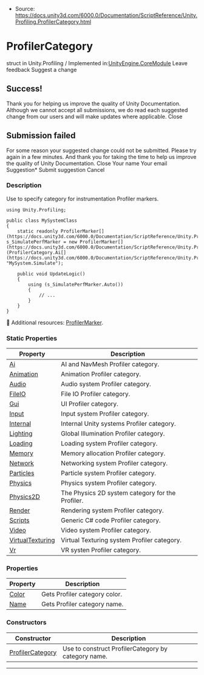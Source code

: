 * Source: https://docs.unity3d.com/6000.0/Documentation/ScriptReference/Unity.Profiling.ProfilerCategory.html

# ProfilerCategory
struct in Unity.Profiling
/
Implemented in:[UnityEngine.CoreModule](https://docs.unity3d.com/6000.0/Documentation/ScriptReference/UnityEngine.CoreModule.html)
Leave feedback
Suggest a change
## Success!
Thank you for helping us improve the quality of Unity Documentation. Although we cannot accept all submissions, we do read each suggested change from our users and will make updates where applicable.
Close
## Submission failed
For some reason your suggested change could not be submitted. Please <a>try again</a> in a few minutes. And thank you for taking the time to help us improve the quality of Unity Documentation.
Close
Your name Your email Suggestion* Submit suggestion
Cancel
### Description
Use to specify category for instrumentation Profiler markers.
```
using Unity.Profiling;  
  
public class MySystemClass
{
    static readonly ProfilerMarker[](https://docs.unity3d.com/6000.0/Documentation/ScriptReference/Unity.Profiling.ProfilerMarker.html) s_SimulatePerfMarker = new ProfilerMarker[](https://docs.unity3d.com/6000.0/Documentation/ScriptReference/Unity.Profiling.ProfilerMarker.html)(ProfilerCategory.Ai[](https://docs.unity3d.com/6000.0/Documentation/ScriptReference/Unity.Profiling.ProfilerCategory.Ai.html), "MySystem.Simulate");  
  
    public void UpdateLogic()
    {
        using (s_SimulatePerfMarker.Auto())
        {
            // ...
        }
    }
}

```

Additional resources: [ProfilerMarker](https://docs.unity3d.com/6000.0/Documentation/ScriptReference/Unity.Profiling.ProfilerMarker.html).
### Static Properties
Property | Description  
---|---  
[Ai](https://docs.unity3d.com/6000.0/Documentation/ScriptReference/Unity.Profiling.ProfilerCategory.Ai.html) | AI and NavMesh Profiler category.  
[Animation](https://docs.unity3d.com/6000.0/Documentation/ScriptReference/Unity.Profiling.ProfilerCategory.Animation.html) | Animation Profiler category.  
[Audio](https://docs.unity3d.com/6000.0/Documentation/ScriptReference/Unity.Profiling.ProfilerCategory.Audio.html) | Audio system Profiler category.  
[FileIO](https://docs.unity3d.com/6000.0/Documentation/ScriptReference/Unity.Profiling.ProfilerCategory.FileIO.html) | File IO Profiler category.  
[Gui](https://docs.unity3d.com/6000.0/Documentation/ScriptReference/Unity.Profiling.ProfilerCategory.Gui.html) | UI Profiler category.  
[Input](https://docs.unity3d.com/6000.0/Documentation/ScriptReference/Unity.Profiling.ProfilerCategory.Input.html) | Input system Profiler category.  
[Internal](https://docs.unity3d.com/6000.0/Documentation/ScriptReference/Unity.Profiling.ProfilerCategory.Internal.html) | Internal Unity systems Profiler category.  
[Lighting](https://docs.unity3d.com/6000.0/Documentation/ScriptReference/Unity.Profiling.ProfilerCategory.Lighting.html) | Global Illumination Profiler category.  
[Loading](https://docs.unity3d.com/6000.0/Documentation/ScriptReference/Unity.Profiling.ProfilerCategory.Loading.html) | Loading system Profiler category.  
[Memory](https://docs.unity3d.com/6000.0/Documentation/ScriptReference/Unity.Profiling.ProfilerCategory.Memory.html) | Memory allocation Profiler category.  
[Network](https://docs.unity3d.com/6000.0/Documentation/ScriptReference/Unity.Profiling.ProfilerCategory.Network.html) | Networking system Profiler category.  
[Particles](https://docs.unity3d.com/6000.0/Documentation/ScriptReference/Unity.Profiling.ProfilerCategory.Particles.html) | Particle system Profiler category.  
[Physics](https://docs.unity3d.com/6000.0/Documentation/ScriptReference/Unity.Profiling.ProfilerCategory.Physics.html) | Physics system Profiler category.  
[Physics2D](https://docs.unity3d.com/6000.0/Documentation/ScriptReference/Unity.Profiling.ProfilerCategory.Physics2D.html) | The Physics 2D system category for the Profiler.  
[Render](https://docs.unity3d.com/6000.0/Documentation/ScriptReference/Unity.Profiling.ProfilerCategory.Render.html) | Rendering system Profiler category.  
[Scripts](https://docs.unity3d.com/6000.0/Documentation/ScriptReference/Unity.Profiling.ProfilerCategory.Scripts.html) | Generic C# code Profiler category.  
[Video](https://docs.unity3d.com/6000.0/Documentation/ScriptReference/Unity.Profiling.ProfilerCategory.Video.html) | Video system Profiler category.  
[VirtualTexturing](https://docs.unity3d.com/6000.0/Documentation/ScriptReference/Unity.Profiling.ProfilerCategory.VirtualTexturing.html) | Virtual Texturing system Profiler category.  
[Vr](https://docs.unity3d.com/6000.0/Documentation/ScriptReference/Unity.Profiling.ProfilerCategory.Vr.html) | VR systen Profiler category.  
### Properties
Property | Description  
---|---  
[Color](https://docs.unity3d.com/6000.0/Documentation/ScriptReference/Unity.Profiling.ProfilerCategory.Color.html) | Gets Profiler category color.  
[Name](https://docs.unity3d.com/6000.0/Documentation/ScriptReference/Unity.Profiling.ProfilerCategory.Name.html) | Gets Profiler category name.  
### Constructors
Constructor | Description  
---|---  
[ProfilerCategory](https://docs.unity3d.com/6000.0/Documentation/ScriptReference/Unity.Profiling.ProfilerCategory-ctor.html) | Use to construct ProfilerCategory by category name.  
* * *
